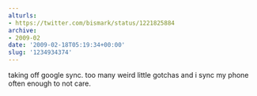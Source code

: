 ```yaml
---
alturls:
- https://twitter.com/bismark/status/1221825884
archive:
- 2009-02
date: '2009-02-18T05:19:34+00:00'
slug: '1234934374'
---
```


taking off google sync. too many weird little gotchas and i sync my phone often enough to not care.

